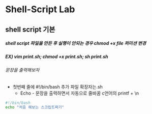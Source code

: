 Shell-Script Lab
================
shell script 기본
------------------
##### shell script 파일을 만든 후 실행이 안되는 경우 chmod +x file 퍼미션 변경
##### EX) vim print.sh;  chmod +x print.sh; sh print.sh

###### 문장을 출력해보자
* 첫번째 줄에 #!/bin/bash 추가 파일 확장자는.sh
  * Echo - 문장을 출력하면서 자동으로 줄바꿈 c언어의 printf + \n
```sh
#!/bin/bash
echo "처음 해보는 스크립트짜기"
```
